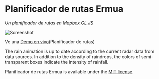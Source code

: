 # Planificador de rutas Ermua

*Un planificador de rutas en [Mapbox GL JS](https://github.com/mapbox/mapbox-gl-js)*

![Screenshot](https://nagix.github.io/mapbox-gl-rain-layer/screenshot1.jpg)

Ve una  [Demo en vivo]([https://imhpruebas.github.io/Pages/mapboxrain/docs/#16.2/43.18581/-2.500919/-100.8/54])(Planificador de rutas)

The rain animation is up to date according to the current radar data from data sources. In addition to the density of raindrops, the colors of semi-transparent boxes indicate the intensity of rainfall.



Planificador de rutas Ermua is available under the [MIT license](https://opensource.org/licenses/MIT).

